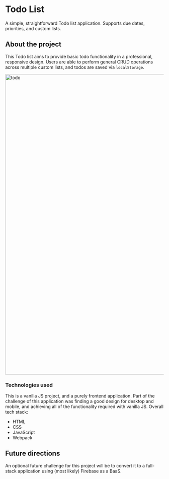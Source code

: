 # Todo List

A simple, straightforward Todo list application. Supports due dates, priorities, and custom lists.

## About the project

This Todo list aims to provide basic todo functionality in a professional, responsive design. Users are able to perform general CRUD operations across multiple custom lists, and todos are saved via `localStorage`. 

<img width="955" alt="todo" src="https://user-images.githubusercontent.com/59184832/167133322-078c4826-1dc9-412f-9473-d0da268b2ea2.png">

### Technologies used
This is a vanilla JS project, and a purely frontend application. Part of the challenge of this application was finding a good design for desktop and mobile, and achieving all of the functionality required with vanilla JS. Overall tech stack:

* HTML
* CSS
* JavaScript
* Webpack

## Future directions

An optional future challenge for this project will be to convert it to a full-stack application using (most likely) Firebase as a BaaS. 
